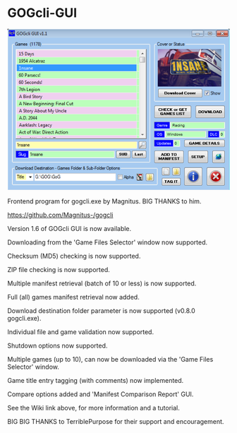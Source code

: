 # GOGcli-GUI

![gogcli_main_5](https://github.com/Twombs/GOGcli-GUI/blob/main/Screenshots/gogcli_main_10.png?raw=true)

Frontend program for gogcli.exe by Magnitus. BIG THANKS to him.

https://github.com/Magnitus-/gogcli

Version 1.6 of GOGcli GUI is now available.

Downloading from the 'Game Files Selector' window now supported.

Checksum (MD5) checking is now supported.

ZIP file checking is now supported.

Multiple manifest retrieval (batch of 10 or less) is now supported.

Full (all) games manifest retrieval now added.

Download destination folder parameter is now supported (v0.8.0 gogcli.exe).

Individual file and game validation now supported.

Shutdown options now supported.

Multiple games (up to 10), can now be downloaded via the 'Game Files Selector' window.

Game title entry tagging (with comments) now implemented.

Compare options added and 'Manifest Comparison Report' GUI.

See the Wiki link above, for more information and a tutorial.

BIG BIG THANKS to TerriblePurpose for their support and encouragement.
